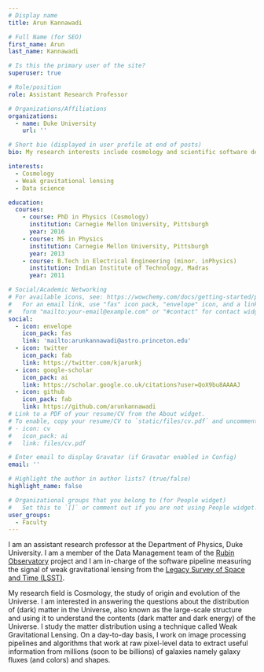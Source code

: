 ```yaml
---
# Display name
title: Arun Kannawadi

# Full Name (for SEO)
first_name: Arun
last_name: Kannawadi

# Is this the primary user of the site?
superuser: true

# Role/position
role: Assistant Research Professor

# Organizations/Affiliations
organizations:
  - name: Duke University
    url: ''

# Short bio (displayed in user profile at end of posts)
bio: My research interests include cosmology and scientific software development.

interests:
  - Cosmology
  - Weak gravitational lensing
  - Data science

education:
  courses:
    - course: PhD in Physics (Cosmology)
      institution: Carnegie Mellon University, Pittsburgh
      year: 2016
    - course: MS in Physics
      institution: Carnegie Mellon University, Pittsburgh
      year: 2013
    - course: B.Tech in Electrical Engineering (minor. inPhysics)
      institution: Indian Institute of Technology, Madras
      year: 2011

# Social/Academic Networking
# For available icons, see: https://wowchemy.com/docs/getting-started/page-builder/#icons
#   For an email link, use "fas" icon pack, "envelope" icon, and a link in the
#   form "mailto:your-email@example.com" or "#contact" for contact widget.
social:
  - icon: envelope
    icon_pack: fas
    link: 'mailto:arunkannawadi@astro.princeton.edu'
  - icon: twitter
    icon_pack: fab
    link: https://twitter.com/kjarunkj
  - icon: google-scholar
    icon_pack: ai
    link: https://scholar.google.co.uk/citations?user=QoX9bu8AAAAJ
  - icon: github
    icon_pack: fab
    link: https://github.com/arunkannawadi
# Link to a PDF of your resume/CV from the About widget.
# To enable, copy your resume/CV to `static/files/cv.pdf` and uncomment the lines below.
# - icon: cv
#   icon_pack: ai
#   link: files/cv.pdf

# Enter email to display Gravatar (if Gravatar enabled in Config)
email: ''

# Highlight the author in author lists? (true/false)
highlight_name: false

# Organizational groups that you belong to (for People widget)
#   Set this to `[]` or comment out if you are not using People widget.
user_groups:
  - Faculty
---
```


I am an assistant research professor at the Department of Physics, Duke University.
I am a member of the Data Management team of the [Rubin Observatory](https://rubinobservatory.org) project and I am in-charge of the software pipeline measuring the signal of weak gravitational lensing from the [Legacy Survey of Space and Time (LSST)](https://lsst.org).

My research field is Cosmology, the study of origin and evolution of the Universe.
I am interested in answering the questions about the distribution of (dark) matter in the Universe, also known as the large-scale structure and using it to understand the contents (dark matter and dark energy) of the Universe.
I study the matter distribution using a technique called Weak Gravitational Lensing.
On a day-to-day basis, I work on image processing pipelines and algorithms that work at raw pixel-level data to extract useful information from millions (soon to be billions) of galaxies namely galaxy fluxes (and colors) and shapes.
